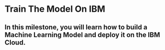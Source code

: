 # Train The Model On IBM
## In this milestone, you will learn how to build a Machine Learning  Model and deploy it on the IBM Cloud.
